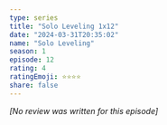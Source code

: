 ```yaml
---
type: series
title: "Solo Leveling 1x12"
date: "2024-03-31T20:35:02"
name: "Solo Leveling"
season: 1
episode: 12
rating: 4
ratingEmoji: ⭐️⭐️⭐️⭐️
share: false
---
```


_[No review was written for this episode]_
